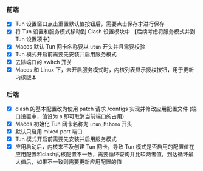 ### 前端

- [x] Tun 设置窗口点击重置默认值按钮后，需要点击保存才进行保存
- [x] 将 Tun 设置和服务模式移动到 Clash 设置模块中 【后续考虑将服务模式并到 Tun 设置项中】
- [x] Macos 默认 Tun 网卡名称要以 `utun` 开头并且需要校验
- [x] Tun 模式开启前需要先安装并启用服务模式
- [x] 去除端口的 switch 开关
- [x] Macos 和 Linux 下，未开启服务模式时，内核列表显示授权按钮，用于更新内核版本

### 后端

- [x] clash 的基本配置改为使用 patch 请求 /configs 实现并修改应用配置文件 (端口设置中，值设为 `0` 即可取消当前端口的占用)
- [x] Macos 初始化 Tun 网卡名称为 `utun_Mihomo` 开头
- [x] 默认只启用 mixed port 端口
- [x] Tun 模式开启前需要先安装并启用服务模式
- [x] 应用启动后，内核来不及创建 Tun 网卡，导致 Tun 模式是否启用的配置值在应用配置和clash内核配置不一致，需要循环查询并比较两者值，到达循环最大值后，如果不一致则需要更新应用配置的值
